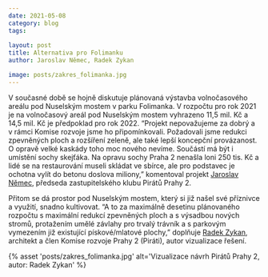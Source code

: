 ```yaml
---
date: 2021-05-08
category: blog
tags:
    
layout: post
title: Alternativa pro Folimanku
author: Jaroslav Němec, Radek Zykan

image: posts/zakres_folimanka.jpg
---
```


V současné době se hojně diskutuje plánovaná výstavba volnočasového areálu pod Nuselským mostem v parku Folimanka. V rozpočtu pro rok 2021 je na volnočasový areál pod Nuselským mostem vyhrazeno 11,5 mil. Kč a 14,5 mil. Kč je předpoklad pro rok 2022. “Projekt nepovažujeme za dobrý a v rámci Komise rozvoje jsme ho připomínkovali. Požadovali jsme redukci zpevněných ploch a rozšíření zeleně, ale také lepší koncepční provázanost. O opravě velké kaskády toho moc nového nevíme. Součástí má být i umístění sochy skejťáka. Na opravu sochy Praha 2 nenašla loni 250 tis. Kč a lidé se na restaurování museli skládat ve sbírce, ale pro podstavec je ochotna vylít do betonu doslova miliony,” komentoval projekt <a href="https://praha2.pirati.cz/lide/jaroslav-nemec/">Jaroslav Němec</a>, předseda zastupitelského klubu Pirátů Prahy 2. 

Přitom se dá prostor pod Nuselským mostem, který si již našel své příznivce a využití, snadno kultivovat. “A to za maximálně desetinu plánovaného rozpočtu s maximální redukcí zpevněných ploch a s výsadbou nových stromů, protažením umělé závlahy pro trvalý trávník a s parkovým vymezením již existující pískové/mlatové plochy,” doplňuje <a href="https://praha2.pirati.cz/lide/radek-zykan/">Radek Zykan</a>, architekt a člen Komise rozvoje Prahy 2 (Piráti), autor vizualizace řešení.

{% asset 'posts/zakres_folimanka.jpg' alt='Vizualizace návrh Pirátů Prahy 2, autor: Radek Zykan' %}
